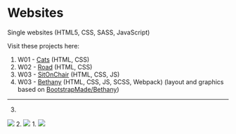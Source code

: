 # Websites

Single websites (HTML5, CSS, SASS, JavaScript)

Visit these projects here:

1. W01 - <a href="https://magdry.github.io/Websites/W01-Cats/">Cats</a> (HTML, CSS)
2. W02 - <a href="https://magdry.github.io/Websites/W02-Road/">Road</a>  (HTML, CSS)
3. W03 - <a href="https://magdry.github.io/Websites/W03-SitOnChair/">SitOnChair</a> (HTML, CSS, JS)
3. W03 - <a href="https://magdry.github.io/Websites/W04-Bethany/">Bethany</a> (HTML, CSS, JS, SCSS, Webpack) (layout and graphics based on <a href="https://bootstrapmade.com/demo/Bethany/">BootstrapMade/Bethany</a>)
______________________
3.
<img src="http://magdry.pl/images/sitOnChair.jpg"/>
2.
<img src="http://magdry.pl/images/road.jpg"/>
1.
<img src="http://magdry.pl/images/cats.jpg"/>


